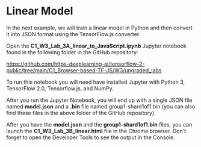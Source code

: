 # Linear Model

In the next example, we will train a linear model in Python and then convert it into JSON format using the TensorFlow.js converter.

Open the **C1_W3_Lab_3A_linear_to_JavaScript.ipynb** Jupyter notebook found in the following folder in the GitHub repository:

https://github.com/https-deeplearning-ai/tensorflow-2-public/tree/main/C1_Browser-based-TF-JS/W3/ungraded_labs

To run this notebook you will need have installed Jupyter with Python 3, TensorFlow 2.0, Tensorflow.js, and NumPy.

After you run the Jupyter Notebook, you will end up with a single JSON file named **model.json** and a **.bin** file named group1-shard1of1.bin (you can also find these files in the above folder of the GitHub repository). 

After you have the **model.json** and the **group1-shard1of1.bin** files, you can launch the **C1_W3_Lab_3B_linear.html** file in the Chrome browser. Don't forget to open the Developer Tools to see the output in the Console.